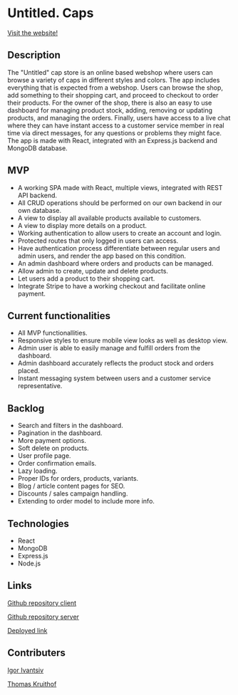 # Untitled. Caps

[Visit the website!](https://untitled-cap-store.netlify.app/)

## Description
The "Untitled" cap store is an online based webshop where users can browse a variety of caps in different styles and colors. The app includes everything that is expected from a webshop. Users can browse the shop, add something to their shopping cart, and proceed to checkout to order their products. For the owner of the shop, there is also an easy to use dashboard for managing product stock, adding, removing or updating products, and managing the orders. Finally, users have access to a live chat where they can have instant access to a customer service member in real time via direct messages, for any questions or problems they might face.
The app is made with React, integrated with an Express.js backend and MongoDB database.

## MVP

- A working SPA made with React, multiple views, integrated with REST API backend.
- All CRUD operations should be performed on our own backend in our own database.
- A view to display all available products available to customers.
- A view to display more details on a product.
- Working authentication to allow users to create an account and login.
- Protected routes that only logged in users can access.
- Have authentication process differentiate between regular users and admin users, and render the app based on this condition.
- An admin dashboard where orders and products can be managed.
- Allow admin to create, update and delete products.
- Let users add a product to their shopping cart.
- Integrate Stripe to have a working checkout and facilitate online payment.

## Current functionalities

- All MVP functionallities.
- Responsive styles to ensure mobile view looks as well as desktop view.
- Admin user is able to easily manage and fulfill orders from the dashboard.
- Admin dashboard accurately reflects the product stock and orders placed.
- Instant messaging system between users and a customer service representative.

## Backlog
- Search and filters in the dashboard.
- Pagination in the dashboard.
- More payment options.
- Soft delete on products.
- User profile page.
- Order confirmation emails.
- Lazy loading.
- Proper IDs for orders, products, variants.
- Blog / article content pages for SEO.
- Discounts / sales campaign handling.
- Extending to order model to include more info.

## Technologies

- React
- MongoDB
- Express.js
- Node.js

## Links

[Github repository client](https://github.com/igor-ivantsiv/untitled-cap-shop-fe)

[Github repository server](https://github.com/igor-ivantsiv/untitled-cap-shop-be)

[Deployed link](https://untitled-cap-store.netlify.app/)

## Contributers 
[Igor Ivantsiv](https://github.com/igor-ivantsiv)

[Thomas Kruithof](https://github.com/tdot123-1)
